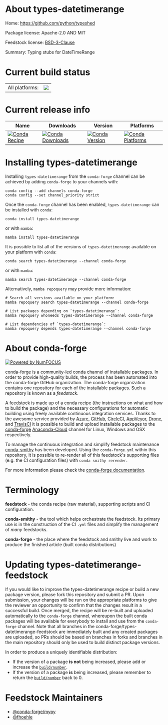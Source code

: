 About types-datetimerange
=========================

Home: https://github.com/python/typeshed

Package license: Apache-2.0 AND MIT

Feedstock license: [BSD-3-Clause](https://github.com/conda-forge/types-datetimerange-feedstock/blob/main/LICENSE.txt)

Summary: Typing stubs for DateTimeRange

Current build status
====================


<table><tr><td>All platforms:</td>
    <td>
      <a href="https://dev.azure.com/conda-forge/feedstock-builds/_build/latest?definitionId=13189&branchName=main">
        <img src="https://dev.azure.com/conda-forge/feedstock-builds/_apis/build/status/types-datetimerange-feedstock?branchName=main">
      </a>
    </td>
  </tr>
</table>

Current release info
====================

| Name | Downloads | Version | Platforms |
| --- | --- | --- | --- |
| [![Conda Recipe](https://img.shields.io/badge/recipe-types--datetimerange-green.svg)](https://anaconda.org/conda-forge/types-datetimerange) | [![Conda Downloads](https://img.shields.io/conda/dn/conda-forge/types-datetimerange.svg)](https://anaconda.org/conda-forge/types-datetimerange) | [![Conda Version](https://img.shields.io/conda/vn/conda-forge/types-datetimerange.svg)](https://anaconda.org/conda-forge/types-datetimerange) | [![Conda Platforms](https://img.shields.io/conda/pn/conda-forge/types-datetimerange.svg)](https://anaconda.org/conda-forge/types-datetimerange) |

Installing types-datetimerange
==============================

Installing `types-datetimerange` from the `conda-forge` channel can be achieved by adding `conda-forge` to your channels with:

```
conda config --add channels conda-forge
conda config --set channel_priority strict
```

Once the `conda-forge` channel has been enabled, `types-datetimerange` can be installed with `conda`:

```
conda install types-datetimerange
```

or with `mamba`:

```
mamba install types-datetimerange
```

It is possible to list all of the versions of `types-datetimerange` available on your platform with `conda`:

```
conda search types-datetimerange --channel conda-forge
```

or with `mamba`:

```
mamba search types-datetimerange --channel conda-forge
```

Alternatively, `mamba repoquery` may provide more information:

```
# Search all versions available on your platform:
mamba repoquery search types-datetimerange --channel conda-forge

# List packages depending on `types-datetimerange`:
mamba repoquery whoneeds types-datetimerange --channel conda-forge

# List dependencies of `types-datetimerange`:
mamba repoquery depends types-datetimerange --channel conda-forge
```


About conda-forge
=================

[![Powered by
NumFOCUS](https://img.shields.io/badge/powered%20by-NumFOCUS-orange.svg?style=flat&colorA=E1523D&colorB=007D8A)](https://numfocus.org)

conda-forge is a community-led conda channel of installable packages.
In order to provide high-quality builds, the process has been automated into the
conda-forge GitHub organization. The conda-forge organization contains one repository
for each of the installable packages. Such a repository is known as a *feedstock*.

A feedstock is made up of a conda recipe (the instructions on what and how to build
the package) and the necessary configurations for automatic building using freely
available continuous integration services. Thanks to the awesome service provided by
[Azure](https://azure.microsoft.com/en-us/services/devops/), [GitHub](https://github.com/),
[CircleCI](https://circleci.com/), [AppVeyor](https://www.appveyor.com/),
[Drone](https://cloud.drone.io/welcome), and [TravisCI](https://travis-ci.com/)
it is possible to build and upload installable packages to the
[conda-forge](https://anaconda.org/conda-forge) [Anaconda-Cloud](https://anaconda.org/)
channel for Linux, Windows and OSX respectively.

To manage the continuous integration and simplify feedstock maintenance
[conda-smithy](https://github.com/conda-forge/conda-smithy) has been developed.
Using the ``conda-forge.yml`` within this repository, it is possible to re-render all of
this feedstock's supporting files (e.g. the CI configuration files) with ``conda smithy rerender``.

For more information please check the [conda-forge documentation](https://conda-forge.org/docs/).

Terminology
===========

**feedstock** - the conda recipe (raw material), supporting scripts and CI configuration.

**conda-smithy** - the tool which helps orchestrate the feedstock.
                   Its primary use is in the construction of the CI ``.yml`` files
                   and simplify the management of *many* feedstocks.

**conda-forge** - the place where the feedstock and smithy live and work to
                  produce the finished article (built conda distributions)


Updating types-datetimerange-feedstock
======================================

If you would like to improve the types-datetimerange recipe or build a new
package version, please fork this repository and submit a PR. Upon submission,
your changes will be run on the appropriate platforms to give the reviewer an
opportunity to confirm that the changes result in a successful build. Once
merged, the recipe will be re-built and uploaded automatically to the
`conda-forge` channel, whereupon the built conda packages will be available for
everybody to install and use from the `conda-forge` channel.
Note that all branches in the conda-forge/types-datetimerange-feedstock are
immediately built and any created packages are uploaded, so PRs should be based
on branches in forks and branches in the main repository should only be used to
build distinct package versions.

In order to produce a uniquely identifiable distribution:
 * If the version of a package **is not** being increased, please add or increase
   the [``build/number``](https://docs.conda.io/projects/conda-build/en/latest/resources/define-metadata.html#build-number-and-string).
 * If the version of a package **is** being increased, please remember to return
   the [``build/number``](https://docs.conda.io/projects/conda-build/en/latest/resources/define-metadata.html#build-number-and-string)
   back to 0.

Feedstock Maintainers
=====================

* [@conda-forge/mypy](https://github.com/conda-forge/mypy/)
* [@fhoehle](https://github.com/fhoehle/)

